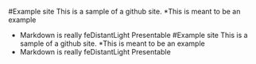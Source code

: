 #Example site
This is a sample of a github site.
*This is meant to be an example
* Markdown is really feDistantLight Presentable
#Example site
This is a sample of a github site.
*This is meant to be an example
* Markdown is really feDistantLight Presentable
